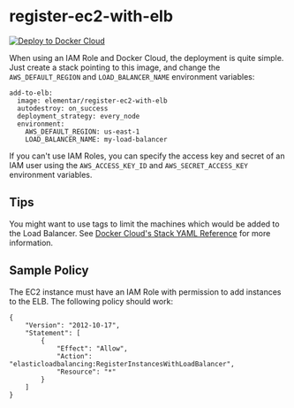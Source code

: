 # register-ec2-with-elb

[![Deploy to Docker Cloud](https://files.cloud.docker.com/images/deploy-to-dockercloud.svg)](https://cloud.docker.com/stack/deploy/)

When using an IAM Role and Docker Cloud, the deployment is quite simple. Just create a stack
pointing to this image, and change the `AWS_DEFAULT_REGION` and `LOAD_BALANCER_NAME` environment variables:

```
add-to-elb:
  image: elementar/register-ec2-with-elb
  autodestroy: on_success
  deployment_strategy: every_node
  environment:
    AWS_DEFAULT_REGION: us-east-1
    LOAD_BALANCER_NAME: my-load-balancer
```

If you can't use IAM Roles, you can specify the access key and secret of an IAM user
using the `AWS_ACCESS_KEY_ID` and `AWS_SECRET_ACCESS_KEY` environment variables. 

## Tips

You might want to use tags to limit the machines which would be added to the Load Balancer. See
[Docker Cloud's Stack YAML Reference](https://docs.docker.com/docker-cloud/apps/stack-yaml-reference/)
for more information.

## Sample Policy

The EC2 instance must have an IAM Role with permission to add instances to the ELB. The following policy should work:

```
{
    "Version": "2012-10-17",
    "Statement": [
        {
            "Effect": "Allow",
            "Action": "elasticloadbalancing:RegisterInstancesWithLoadBalancer",
            "Resource": "*"
        }
    ]
}
```
